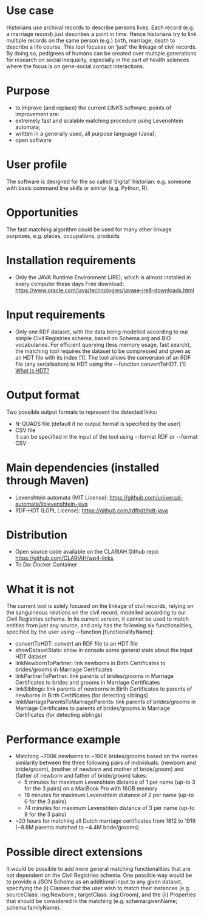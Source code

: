 # Use case
Historians use archival records to describe persons lives. Each record (e.g. a marriage record) just describes a point in time. Hence historians try to link multiple records on the same person (e.g.) birth, marriage, death to describe a life course. This tool focuses on ‘just' the linkage of civil records. By doing so, pedigrees of humans can be created over multiple generations for research on social inequality, especially in the part of health sciences where the focus is on gene-social contact interactions.

# Purpose
- to improve (and replace) the current LINKS software. points of improvement are:
- extremely fast and scalable matching procedure using Levenshtein automata; 
- written in a generally used, all purpose language (Java);
- open software

# User profile
The software is designed for the so called ‘digital’ historian: e.g. someone with basic command line skills or similar (e.g. Python, R).

# Opportunities
The fast matching algorithm could be used for many other linkage purposes, e.g. places, occupations, products

# Installation requirements
- Only the JAVA Runtime Environment (JRE), which is almost installed in every computer these days
Free download: https://www.oracle.com/java/technologies/javase-jre8-downloads.html

# Input requirements
- Only one RDF dataset, with the data being modelled according to our simple Civil Registries schema, based on Schema.org and BIO vocabularies.
For efficient querying (less memory usage, fast search), the matching tool requires the dataset to be compressed and given as an HDT file with its index [1]. The tool allows the conversion of an RDF file (any serialisation) to HDT using the --function convertToHDT.
[1] [What is HDT?](http://www.rdfhdt.org/what-is-hdt/)

# Output format
Two possible output formats to represent the detected links:
- N-QUADS file (default if no output format is specified by the user)
- CSV file  
It can be specified in the input of the tool using --format RDF or --format CSV

# Main dependencies (installed through Maven)
- Levenshtein automata (MIT License): https://github.com/universal-automata/liblevenshtein-java
- RDF-HDT (LGPL License): https://github.com/rdfhdt/hdt-java

# Distribution
- Open source code available on the CLARIAH Github repo: https://github.com/CLARIAH/wp4-links
- To Do: Docker Container

# What it is not 
The current tool is solely focused on the linkage of civil records, relying on the sanguineous relations on the civil record, modelled according to our Civil Registries schema.
In its current version, it cannot be used to match entities from just any source, and only has the following six functionalities, specified by the user using --function [functionalityName]:
- convertToHDT: convert an RDF file to an HDT file
- showDatasetStats: show in console some general stats about the input HDT dataset 
- linkNewbornToPartner: link newborns in Birth Certificates to brides/grooms in Marriage Certificates
- linkPartnerToPartner: link parents of brides/grooms in Marriage Certificates to brides and grooms in Marriage Certificates
- linkSiblings: link parents of newborns in Birth Certificates to parents of newborns in Birth Certificates (for detecting siblings)  
- linkMarriageParentsToMarriageParents: link parents of brides/grooms in Marriage Certificates to parents of brides/grooms in Marriage Certificates (for detecting siblings)

# Performance example
- Matching ~700K newborns to ~190K brides/grooms based on the names similarity between the three following pairs of individuals: 
(newborn and bride/groom), (mother of newborn and mother of bride/groom) and (father of newborn and father of bride/groom) takes:
    - 5 minutes for maximum Levenshtein distance of 1 per name (up-to 3 for the 3 pairs) on a MacBook Pro with 16GB memory 
    - 18 minutes for maximum Levenshtein distance of 2 per name (up-to 6 for the 3 pairs)
    - 74 minutes for maximum Levenshtein distance of 3 per name (up-to 9 for the 3 pairs)
- ~20 hours for matching all Dutch marriage certificates from 1812 to 1919 (~8.8M parents matched to ~4.4M bride/grooms)  

# Possible direct extensions
It would be possible to add more general matching functionalities that are not dependent on the Civil Registries schema.
One possible way would be to provide a JSON Schema as an additional input to any given dataset, specifying the (i) Classes that the user wish to match their instances (e.g. sourceClass: iisg:Newborn ; targetClass: iisg:Groom), and the (ii) Properties that should be considered in the matching (e.g. schema:givenName; schema:familyName). 
